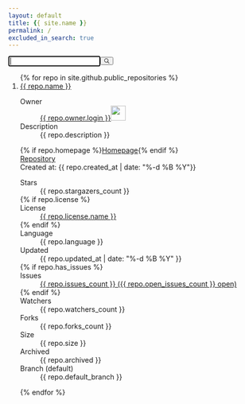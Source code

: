 ```yaml
---
layout: default
title: {{ site.name }}
permalink: /
excluded_in_search: true
---
```


<div class="right-panel">
<div id="searchbox"><div class="ais-SearchBox"><form action="" role="search" class="ais-SearchBox-form" novalidate=""><input class="ais-SearchBox-input" type="search" placeholder="" autofocus="true" autocomplete="off" autocorrect="off" autocapitalize="off" maxlength="512"><button class="ais-SearchBox-submit" type="submit" title="Submit the search query."><svg class="ais-SearchBox-submitIcon" xmlns="http://www.w3.org/2000/svg" width="10" height="10" viewBox="0 0 40 40"> <path d="M26.804 29.01c-2.832 2.34-6.465 3.746-10.426 3.746C7.333 32.756 0 25.424 0 16.378 0 7.333 7.333 0 16.378 0c9.046 0 16.378 7.333 16.378 16.378 0 3.96-1.406 7.594-3.746 10.426l10.534 10.534c.607.607.61 1.59-.004 2.202-.61.61-1.597.61-2.202.004L26.804 29.01zm-10.426.627c7.323 0 13.26-5.936 13.26-13.26 0-7.32-5.937-13.257-13.26-13.257C9.056 3.12 3.12 9.056 3.12 16.378c0 7.323 5.936 13.26 13.258 13.26z"></path> </svg></button><button class="ais-SearchBox-reset" type="reset" title="Clear the search query." hidden=""><svg class="ais-SearchBox-resetIcon" xmlns="http://www.w3.org/2000/svg" viewBox="0 0 20 20" width="10" height="10"> <path d="M8.114 10L.944 2.83 0 1.885 1.886 0l.943.943L10 8.113l7.17-7.17.944-.943L20 1.886l-.943.943-7.17 7.17 7.17 7.17.943.944L18.114 20l-.943-.943-7.17-7.17-7.17 7.17-.944.943L0 18.114l.943-.943L8.113 10z"></path> </svg></button><span class="ais-SearchBox-loadingIndicator" hidden=""><svg class="ais-SearchBox-loadingIcon" width="16" height="16" viewBox="0 0 38 38" xmlns="http://www.w3.org/2000/svg" stroke="#444"> <g fill="none" fillrule="evenodd"> <g transform="translate(1 1)" strokewidth="2"> <circle strokeopacity=".5" cx="18" cy="18" r="18"></circle> <path d="M36 18c0-9.94-8.06-18-18-18"> <animateTransform attributeName="transform" type="rotate" from="0 18 18" to="360 18 18" dur="1s" repeatCount="indefinite"></animateTransform> </path> </g> </g> </svg></span></form></div></div>
<div id="hits"><div><div class="ais-Hits"><ol class="ais-Hits-list">
{% for repo in site.github.public_repositories %}

<li class="ais-Hits-item {{ repo.language }} {{ repo.license.spdx_id }}"><div> <div class="hit-name"> 
<a href="{{ repo.html_url }}" target="_blank">{{ repo.name }}</a></div>
<dl> 
  <dt>Owner</dt>
  <dd><a href="{{ repo.owner.html_url }}" target="_blank">{{ repo.owner.login }}</a><img src="{{ repo.owner.avatar_url }}" width="30px"></dd> 
<dt>Description</dt><dd>{{ repo.description }}</dd> </dl> 
<div style=""> {% if repo.homepage %}<a target="_blank" href="{{ repo.homepage }}">Homepage</a>{% endif %} </div>
<div> <a target="_blank" href="{{ repo.html_url }}">Repository </a></div> 
<div style=""> Created at: {{ repo.created_at | date: "%-d %B %Y"}}</div>
<dl><dt>Stars</dt><dd>{{ repo.stargazers_count }}</dd> 
    {% if repo.license %}<dt>License</dt><dd><a href="{{ repo.license.url }}" target="_blank">{{ repo.license.name }}</a></dd>{% endif %}
    <dt>Language</dt><dd>{{ repo.language }}</dd> 
    <dt>Updated</dt><dd> {{ repo.updated_at | date: "%-d %B %Y" }}</dd> 
    {% if repo.has_issues %}<dt>Issues</dt><dd><a href="{{ repo.html_url }}/issues" target="_blank">{{ repo.issues_count }} ({{ repo.open_issues_count }} open)</a></dd>{% endif %}
    <dt>Watchers</dt><dd>{{ repo.watchers_count }}</dd> 
    <dt>Forks</dt><dd>{{ repo.forks_count }}</dd> 
    <dt>Size</dt><dd>{{ repo.size }}</dd> 
    <dt>Archived</dt><dd>{{ repo.archived }}</dd> 
    <dt>Branch (default)</dt><dd>{{ repo.default_branch }}</dd> 
</dl> 
</div></li>

{% endfor %}</ol></div></div></div>
